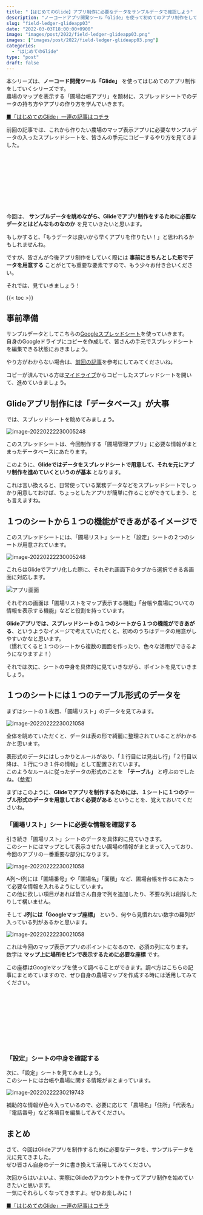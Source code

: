 ```yaml
---
title: "【はじめてのGlide】アプリ制作に必要なデータをサンプルデータで確認しよう"
description: "ノーコードアプリ開発ツール「Glide」を使って初めてのアプリ制作をしていきます。今回はGlideでアプリ制作をするために必要なデータがどんなものなのか、サンプルデータを眺めて確認してみます。"
slug: "field-ledger-glideapp03"
date: "2022-03-03T18:00:00+0900"
image: "images/post/2022/field-ledger-glideapp03.png"
images: ["images/post/2022/field-ledger-glideapp03.png"]
categories: 
  - "はじめてのGlide"
type: "post"
draft: false
---
```


本シリーズは、**ノーコード開発ツール「Glide」** を使ってはじめてのアプリ制作をしていくシリーズです。  
農場のマップを表示する「圃場台帳アプリ」を題材に、スプレッドシートでのデータの持ち方やアプリの作り方を学んでいきます。

[■「はじめてのGlide」一連の記事はコチラ](https://nouka-it.com/categories/%E3%81%AF%E3%81%98%E3%82%81%E3%81%A6%E3%81%AEglide/)

前回の記事では、これから作りたい農場のマップ表示アプリに必要なサンプルデータの入ったスプレッドシートを、皆さんの手元にコピーするやり方を見てきました。

<div class="iframely-embed"><div class="iframely-responsive" style="height: 140px; padding-bottom: 0;"><a href="https://nouka-it.com/blog/2022/field-ledger-glideapp02/" data-iframely-url="//cdn.iframe.ly/api/iframe?card=small&url=https%3A%2F%2Fnouka-it.com%2Fblog%2F2022%2Ffield-ledger-glideapp02%2F&key=d9cf522df2f6cbab308f945a2b3c5555"></a></div></div><script async src="//cdn.iframe.ly/embed.js" charset="utf-8"></script>

今回は、 **サンプルデータを眺めながら、Glideでアプリ制作をするために必要なデータとはどんなものなのか** を見ていきたいと思います。

もしかすると、「もうデータは良いから早くアプリを作りたい！」と思われるかもしれませんね。

ですが、皆さんが今後アプリ制作をしていく際には **事前にきちんとした形でデータを用意する** ことがとても重要な要素ですので、もう少々お付き合いください。  

それでは、見ていきましょう！

{{< toc >}}

## 事前準備

サンプルデータとしてこちらの[Googleスプレッドシート](https://docs.google.com/spreadsheets/d/1C9FJe1HflN4jUFQ-Zo69KphSSxlzpmzQyZwayMEeUc8/edit?usp=sharing)を使っていきます。  
自身のGoogleドライブにコピーを作成して、皆さんの手元でスプレッドシートを編集できる状態におきましょう。

やり方がわからない場合は、[前回の記事](https://nouka-it.com/blog/2022/field-ledger-glideapp02/)を参考にしてみてくださいね。  

コピーが済んでいる方は[マイドライブ](https://drive.google.com/drive/u/0/my-drive)からコピーしたスプレッドシートを開いて、進めていきましょう。

## Glideアプリ制作には「データベース」が大事

では、スプレッドシートを眺めてみましょう。  

![image-20220222230005248](./01.png)

このスプレッドシートは、今回制作する「圃場管理アプリ」に必要な情報がまとまったデータベースにあたります。  

このように、**Glideではデータをスプレッドシートで用意して、それを元にアプリ制作を進めていくというのが基本** となります。  

これは言い換えると、日常使っている業務データなどをスプレッドシートでしっかり用意しておけば、ちょっとしたアプリが簡単に作ることができてしまう、とも言えますね。

## １つのシートから１つの機能ができあがるイメージで

このスプレッドシートには、「圃場リスト」シートと「設定」シートの２つのシートが用意されています。  

![image-20220222230005248](./02_1.png)

これらはGlideでアプリ化した際に、それぞれ画面下のタブから選択できる各画面に対応します。

![アプリ画面](./02_2.png)

それぞれの画面は「圃場リストをマップ表示する機能」「台帳や農場についての情報を表示する機能」などと役割を持っています。

**Glideアプリでは、スプレッドシートの１つのシートから１つの機能ができあがる**、というようなイメージで考えていただくと、初めのうちはデータの用意がしやすいかなと思います。  
（慣れてくると１つのシートから複数の画面を作ったり、色々な活用ができるようになりますよ！）

それでは次に、シートの中身を具体的に見ていきながら、ポイントを見ていきましょう。

## １つのシートには１つのテーブル形式のデータを

まずはシートの１枚目、「圃場リスト」のデータを見てみます。  

![image-20220222230021058](./03.png) 

全体を眺めていただくと、データは表の形で綺麗に整理されていることがわかるかと思います。  

表形式のデータにはしっかりとルールがあり、「１行目には見出し行」「２行目以降は、１行につき１件の情報」として配置されています。  
このようなルールに従ったデータの形式のことを **「テーブル」** と呼ぶのでしたね。（[参考](https://nouka-it.com/blog/2022/spreadsheet-intro03/)）

まずはこのように、**Glideでアプリを制作するためには、１シートに１つのテーブル形式のデータを用意しておく必要がある** ということを、覚えておいてくださいね。

### 「圃場リスト」シートに必要な情報を確認する

引き続き「圃場リスト」シートのデータを具体的に見ていきます。  
このシートにはマップとして表示させたい圃場の情報がまとまって入っており、今回のアプリの一番重要な部分になります。  

![image-20220222230021058](./03.png)

A列〜I列には「圃場番号」や「圃場名」「面積」など、圃場台帳を作るにあたって必要な情報を入れるようにしています。  
この他に欲しい項目があれば皆さん自身で列を追加したり、不要な列は削除したりして構いません。

そして **J列には「Googleマップ座標」** という、何やら見慣れない数字の羅列が入っている列があるかと思います。

![image-20220222230021058](./04.png)

これは今回のマップ表示アプリのポイントになるので、必須の列になります。  
数字は **マップ上に場所をピンで表示するために必要な座標** です。  

この座標はGoogleマップを使って調べることができます。調べ方はこちらの記事にまとめていますので、ぜひ自身の農場マップを作成する時には活用してみてください。

<div class="iframely-embed"><div class="iframely-responsive" style="height: 140px; padding-bottom: 0;"><a href="https://nouka-it.com/blog/2022/googlemap-coordinate/" data-iframely-url="//cdn.iframe.ly/api/iframe?card=small&url=https%3A%2F%2Fnouka-it.com%2Fblog%2F2022%2Fgooglemap-coordinate%2F&key=d9cf522df2f6cbab308f945a2b3c5555"></a></div></div><script async src="//cdn.iframe.ly/embed.js" charset="utf-8"></script>

### 「設定」シートの中身を確認する

次に、「設定」シートを見てみましょう。  
このシートには台帳や農場に関する情報がまとまっています。  

![image-20220222230219743](./06.png)

補助的な情報が色々入っているので、必要に応じて「農場名」「住所」「代表名」「電話番号」など各項目を編集してみてください。

## まとめ

さて、今回はGlideアプリを制作するために必要なデータを、サンプルデータを元に見てきました。  
ぜひ皆さん自身のデータに書き換えて活用してみてください。

次回からはいよいよ、実際にGlideのアカウントを作ってアプリ制作を始めていきたいと思います。  
一気にそれらしくなってきますよ。ぜひお楽しみに！

[■「はじめてのGlide」一連の記事はコチラ](https://nouka-it.com/categories/%E3%81%AF%E3%81%98%E3%82%81%E3%81%A6%E3%81%AEglide/)